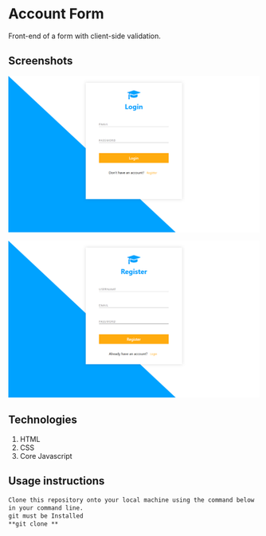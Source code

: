 # Account Form
Front-end of a form with client-side validation.

## Screenshots
![screenshot](https://github.com/Obitrim/account-form/blob/master/images/account-form-login.png)

![screenshot](https://github.com/Obitrim/account-form/blob/master/images/account-form-register.png)

## Technologies
1. HTML
2. CSS
3. Core Javascript

## Usage instructions
```git
Clone this repository onto your local machine using the command below in your command line.
git must be Installed
**git clone **
```
